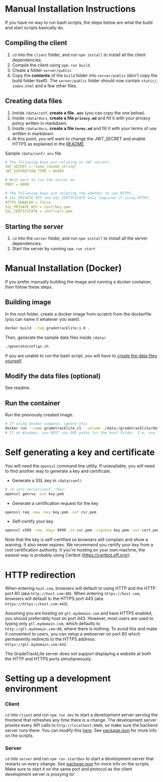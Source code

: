 # Manual Installation Instructions

If you have no way to run bash scripts, the steps below are what the build and start scripts basically do.

## Compiling the client

1. `cd` into the `client` folder, and run `npm install` to install all the client dependencies.
2. Compile the client using `npm run build`
3. Create a folder `server/public`
4. Copy the **contents** of the `build` folder into `server/public` (don't copy the build folder itself). The `server/public` folder should now contain `static/`, `index.html` and a few other files.

## Creating data files

1. Inside `/data/conf`, **create a file `.env`** (you can copy the one below).
2. Inside `/data/docs`, **create a file `privacy.md`** and fill it with your privacy policy written in markdown.
3. Inside `/data/docs`, **create a file `terms.md`** and fill it with your terms of use written in markdown.
4. At this point, you will want to change the JWT_SECRET and enable HTTPS as explained in the [README](./README.md).

Sample `/data/conf/.env` file
```yaml
# The following keys are relating to JWT secrets
JWT_SECRET = "some_random_string"
JWT_EXPIRATION_TIME = 86400

# What port to run the server on
PORT = 8000

# The following keys are relating the whether to use HTTPS.
# SSL_PRIVATE_KEY and SSL_CERTIFICATE only required if using HTTPS.
HTTPS_ENABLED = false
SSL_PRIVATE_KEY = conf/key.pem
SSL_CERTIFICATE = conf/cert.pem
```

## Starting the server

1. `cd` into the `server` folder, and run `npm install` to install all the server dependencies.
2. Start the server by running `npm run start`

# Manual Installation (Docker)
If you prefer manually building the image and running a docker container, then follow these steps.
## Building image
In the root folder, create a docker image from scratch from the dockerfile (you can name it whatever you want).
```bash
docker build --tag gradetracklite:1.0 .
```
Then, generate the sample data files inside `/data/`.
```bash
./generateconfigs.sh
```
If you are unable to run the bash script, you will have to [create the data files yourself](/ADDENDUM.md#creating-data-files).

## Modify the data files (optional)
See readme.

## Run the container
Run the previously created image.
```sh
# If using docker-compose, ignore this
docker run --name gradetracklite_c1 --volume ./data:/gradetracklite/data --publish 8000:8000 gradetracklite:1.0
# If on Windows, you MUST use DOS paths for the host folder. I.e. use ".\data:..." instead of /data:..."
```

# Self generating a key and certificate

You will need the `openssl` command line utility. If unavailable, you will need to find another way to generate a key and certificate.

* Generate a SSL key in `/data/conf/`.

```bash
# cd into server/conf, then:
openssl genrsa -out key.pem
```

* Generate a certification request for the key

```bash
openssl req -new -key key.pem -out csr.pem
```

* Self-certify your key

```bash
openssl x509 -req -days 9999 -in csr.pem -signkey key.pem -out cert.pem
```

Note that the key is self-certified so browsers will complain and show a warning. It also never expires. We recommend you certify your key from a root certification authority. It you're hosting on your own machine, the easiest way is probably using Certbot (https://certbot.eff.org/).

# HTTP redirection

When entering `host.com`, browsers will default to using HTTP and the HTTP port 80 (aka `http://host.com:80`). When entering `https://host.com`, browsers will default to the HTTPS port 443 (aka `https://https://host.com:443`).

Assuming you are hosting on `gtl.mydomain.com` and have HTTPS enabled, you should preferrably host on port 443. However, most users are used to typing only `gtl.mydomain.com`, which defaults to `http://gtl.mydomain.com:80`, where there is nothing. To avoid this and make it convenient to users, you can setup a webserver on port 80 which permanently redirects to the HTTPS address: `https://gtl.mydomain.com:443`.

The GradeTrackLite server does not support displaying a website at both the HTTP and HTTPS ports simultaneously.

# Setting up a development environment
### Client
`cd` into `client` and run `npm run dev` to start a development server serving the frontend that refreshes any time there is a change. The development server proxies every API calls to `http://localhost:8000`, so make sure the backend server runs there. You can modify this [here](./client/vite.config.js). See [package.json](./client/package.json) for more info on the scripts.

### Server
`cd` into `server` and run `npm run startDev` to start a development server that restarts on every change. See [package.json](./server/package.json) for more info on the scripts. Make sure to start it on the same port and protocol as the client development server is proxying to!

